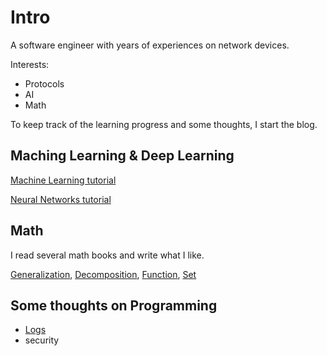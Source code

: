 # Intro

A software engineer with years of experiences on network devices.

Interests:

* Protocols
* AI
* Math

To keep track of the learning progress and some thoughts, I start the blog.

## Maching Learning & Deep Learning

[Machine Learning tutorial](./ml_tutorials/ml_tutorials.md)

[Neural Networks tutorial](./neural_networks/neural_networks.md)

## Math

I read several math books and write what I like.

[Generalization](./math/generalization.md),
[Decomposition](./math/decomposition.md),
[Function](./math/function.md),
[Set](./math/set.md)

## Some thoughts on Programming

* [Logs](./programming/log.md)
* security
